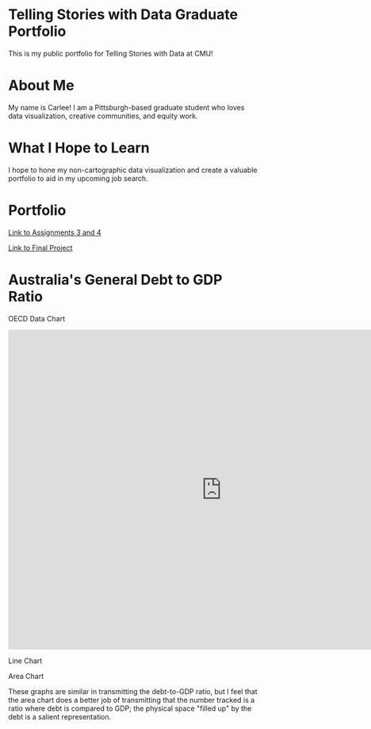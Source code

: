 # Telling Stories with Data Graduate Portfolio
This is my public portfolio for Telling Stories with Data at CMU!

# About Me
My name is Carlee! I am a Pittsburgh-based graduate student who loves data visualization, creative communities, and equity work. 

# What I Hope to Learn
I hope to hone my non-cartographic data visualization and create a valuable portfolio to aid in my upcoming job search.

# Portfolio

[Link to Assignments 3 and 4](Assignment34.html) 

[Link to Final Project](finalproject.html) 

# Australia's General Debt to GDP Ratio
OECD Data Chart
<iframe src="https://data.oecd.org/chart/6sE1" width="860" height="645" style="border: 0" mozallowfullscreen="true" webkitallowfullscreen="true" allowfullscreen="true"><a href="https://data.oecd.org/chart/6sE1" target="_blank">OECD Chart: General government debt, Total, % of GDP, Annual, 2018</a></iframe>

Line Chart
<div class="flourish-embed flourish-chart" data-src="visualisation/7254836"><script src="https://public.flourish.studio/resources/embed.js"></script></div>

Area Chart
<div class="flourish-embed flourish-chart" data-src="visualisation/7255074"><script src="https://public.flourish.studio/resources/embed.js"></script></div>

These graphs are similar in transmitting the debt-to-GDP ratio, but I feel that the area chart does a better job of transmitting that the number tracked is a ratio where debt is compared to GDP; the physical space "filled up" by the debt is a salient representation.

